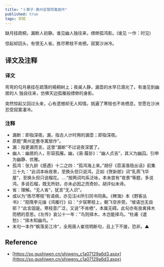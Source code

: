 ```yaml
---
title: "卜算子·黄州定慧院寓居作"
published: true
tags: 苏轼
---
```


缺月挂疏桐，漏断人初静。谁见幽人独往来，缥缈孤鸿影。(谁见 一作：时见)

惊起却回头，有恨无人省。拣尽寒枝不肯栖，寂寞沙洲冷。

## 译文及注释

### 译文

弯弯的勾月悬挂在疏落的梧桐树上；夜阑人静，漏壶的水早已滴光了。有谁见到幽居的人
独自往来，仿佛天边孤雁般缥缈的身影。

突然惊起又回过头来，心有遗憾却无人知情。挑遍了寒枝也不肯栖息，甘愿在沙洲忍受寂寞凄冷。

### 注释

- 漏断：即指深夜。漏，指古人计时用的漏壶；即指深夜。
- 原题“黄州定惠寺寓居作”。
- 漏：指更漏而言。这里“漏断”不过说夜深罢了。
- 幽人：幽居的人，形容孤雁。幽，《易·履卦》：“幽人贞吉”，其义为幽囚。引申为幽静、优雅。
- 孤鸿：张九龄《感遇》十二之四：“孤鸿海上来。”胡仔《苕溪渔隐丛话》前集三十九：“此词本咏夜景，至换头但只说鸿，正如《贺新郎》词“乳燕飞华屋”，至换头但只说榴花。….“按两词均系泛咏，本未尝有”夜景“等题，多说鸿，多说石榴，既无所妨，亦未必因之而奇妙。胡评似未谛。
- 省：理解。“无人省“，犹言”无人识“。
- 或以为“拣尽寒枝“有语病，亦见注⑷所引同书同条。《稗海》本《野客丛书》：”观隋李元操《鸿雁行》曰：“夕宿寒枝上，朝飞空井旁。“坡语岂无自邪？“此言固是。寒枝意广泛，又说”不肯栖“，本属无碍。此句亦有良禽择木而栖的意思。《左传》哀公十一年：”鸟则择木，木岂能择鸟。“杜甫《遣愁》：”择木知幽鸟。“
- 末句一本作“枫落吴江冷“，全用唐人崔信明断句，且上下不接，恐非。▲

## Reference

- [https://so.gushiwen.cn/shiwenv_c1a07129a6d3.aspx](https://so.gushiwen.cn/shiwenv_c1a07129a6d3.aspx)